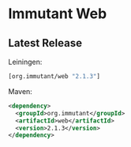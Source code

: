 # Immutant Web

## Latest Release

Leiningen:

``` clj
[org.immutant/web "2.1.3"]
```

Maven:

``` xml
<dependency>
  <groupId>org.immutant</groupId>
  <artifactId>web</artifactId>
  <version>2.1.3</version>
</dependency>
```
